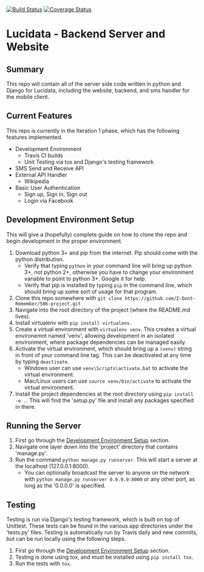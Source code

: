 [![Build Status](https://travis-ci.org/I-Dont-Remember/506-project.svg?branch=master)](https://travis-ci.org/I-Dont-Remember/506-project) [![Coverage Status](https://coveralls.io/repos/github/I-Dont-Remember/506-project/badge.svg?branch=master)](https://coveralls.io/github/I-Dont-Remember/506-project?branch=master)
# Lucidata - Backend Server and Website

## Summary
   This repo will contain all of the server side code written in python and Django for Lucidata, including the website, backend, and sms handler for the mobile client.

## Current Features
This repo is currently in the Iteration 1 phase, which has the following features implemented.
- Development Environment
  - Travis CI builds
  - Unit Testing via tox and Django's testing framework
- SMS Send and Receive API
- External API Handler
  - Wikipedia
- Basic User Authentication
  - Sign up, Sign in, Sign out
  - Login via Facebook
  
## Development Environment Setup
This will give a (hopefully) complete guide on how to clone the repo and begin development in the proper environment.
1. Download python 3+ and pip from the internet. Pip should come with the python distribution.
   - Verify that typing `python` in your command line will bring up python 3+, not python 2+, otherwise you have to change your environment variable to point to python 3+. Google it for help.
   - Verify that pip is installed by typing `pip` in the command line, which should bring up some sort of usage for that program.
2. Clone this repo somewhere with `git clone https://github.com/I-Dont-Remember/506-project.git`
3. Navigate into the root directory of the project (where the README.md lives).
4. Install virtualenv with `pip install virtualenv`.
5. Create a virtual environment with `virtualenv venv`. This creates a virtual environemnt named 'venv', allowing development in an isolated environment, where package dependencies can be managed easily.
6. Activate the virtual environment, which should bring up a `(venv)` string in front of your command line tag. This can be deactivated at any time by typing `deactivate`.
   - Windows user can use `venv\Scripts\activate.bat` to activate the virtual environment.
   - Mac/Linux users can use `source venv/bin/activate` to activate the virtual environment.
7. Install the project dependencies at the root directory using `pip install -e .`. This will find the 'setup.py' file and install any packages specified in there.

## Running the Server
1. First go through the [Development Environment Setup](##Development-Environment-Setup) section.
2. Navigate one layer down into the 'project' directory that contains 'manage.py'.
3. Run the command `python manage.py runserver`. This will start a server at the localhost (127.0.0.1:8000).
   - You can optionally broadcast the server to anyone on the network with `python manage.py runserver 0.0.0.0:8000` or any other port, as long as the '0.0.0.0' is specified.
   
## Testing
Testing is run via Django's testing framework, which is built on top of Unittest. These tests can be found in the various app directories under the 'tests.py' files. Testing is automatically run by Travis daily and new commits, but can be run locally using the following steps.
1. First go through the [Development Environment Setup](##Development-Environment-Setup) section.
2. Testing is done using tox, and must be installed using `pip install tox`.
3. Run the tests with `tox`.
